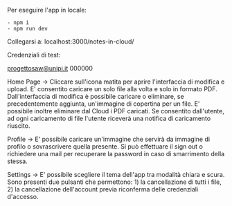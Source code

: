 Per eseguire l'app in locale:

    - npm i
    - npm run dev

Collegarsi a:  localhost:3000/notes-in-cloud/

Credenziali di test:

progettosaw@unipi.it
000000

Home Page -> Cliccare sull'icona matita per aprire l'interfaccia di modifica e upload.
             E' consentito caricare un solo file alla volta e solo in formato PDF.
             Dall'interfaccia di modifica è possibile caricare o eliminare, se precedentemente 
             aggiunta, un'immagine di copertina per un file. E' possibile inoltre eliminare dal
             Cloud i PDF caricati. 
             Se consentito dall'utente, ad ogni caricamento di file l'utente riceverà una notifica di 
             caricamento riuscito.


Profile ->  E' possibile caricare un'immagine che servirà da immagine di profilo o sovrascrivere quella presente. 
            Si può effettuare il sign out o richiedere una mail per recuperare la password in caso di smarrimento della stessa.


Settings -> E' possibile scegliere il tema dell'app tra modalità chiara e scura. Sono presenti due pulsanti che
            permettono: 1) la cancellazione di tutti i file, 2) la cancellazione dell'account previa riconferma delle credenziali d'accesso.



